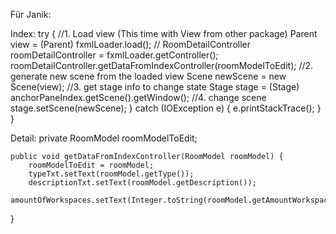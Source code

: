 Für Janik: 

Index: 
            try {
                //1. Load view (This time with View from other package)
                Parent view = (Parent) fxmlLoader.load();
                //
                RoomDetailController roomDetailController = fxmlLoader.<RoomDetailController>getController();
                roomDetailController.getDataFromIndexController(roomModelToEdit);
                //2. generate new scene from the loaded view
                Scene newScene = new Scene(view);
                //3. get stage info to change state
                Stage stage = (Stage) anchorPaneIndex.getScene().getWindow();
                //4. change scene
                stage.setScene(newScene);
            } catch (IOException e) {
                e.printStackTrace();
            }
}

Detail: 
    private RoomModel roomModelToEdit;

    public void getDataFromIndexController(RoomModel roomModel) {
        roomModelToEdit = roomModel;
        typeTxt.setText(roomModel.getType());
        descriptionTxt.setText(roomModel.getDescription());
        amountOfWorkspaces.setText(Integer.toString(roomModel.getAmountWorkspaces()));
}
